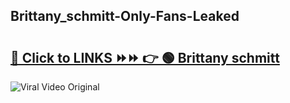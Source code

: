 
 ## Brittany_schmitt-Only-Fans-Leaked

# <h2><a href="https://clipsfans.com/Brittany_schmitt&ref=git">🔗 Click to LINKS ⏩⏩ 👉 🟢 Brittany schmitt </a></h2>

<a href="https://clipsfans.com/Brittany_schmitt&ref=git" rel="nofollow" data-target="animated-image.originalLink"><img src="https://i.ibb.co.com/xMMVF88/686577567.gif" alt="Viral Video Original" style="max-width: 100%; display: inline-block;" data-target="animated-image.originalImage"></a>
